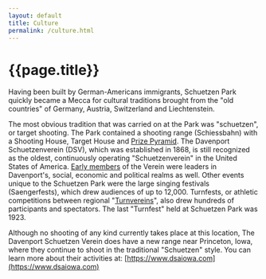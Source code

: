 ```yaml
---
layout: default
title: Culture
permalink: /culture.html
---
```


# {{page.title}}

Having been built by German-Americans immigrants, Schuetzen Park quickly became a Mecca for cultural traditions brought from the "old countries" of Germany, Austria, Switzerland and Liechtenstein.

The most obvious tradition that was carried on at the Park was "schuetzen", or target shooting. The Park contained a shooting range (Schiessbahn) with a Shooting House, Target House and [Prize Pyramid](/assets/images/PrizeGazebo.jpg). The Davenport Schuetzenverein (DSV), which was established in 1868, is still recognized as the oldest, continuously operating "Schuetzenverein" in the United States of America. [Early members](/assets/images/fivemen.jpg) of the Verein were leaders in Davenport's, social, economic and political realms as well. Other events unique to the Schuetzen Park were the large singing festivals (Saengerfests), which drew audiences of up to 12,000. Turnfests, or athletic competitions between regional "[Turnvereins](/assets/images/Turner.jpg)", also drew hundreds of participants and spectators. The last "Turnfest" held at Schuetzen Park was 1923.

Although no shooting of any kind currently takes place at this location, The Davenport Schuetzen Verein does have a new range near Princeton, Iowa, where they continue to shoot in the traditional "Schuetzen" style. You can learn more about their activities at: [https://www.dsaiowa.com](https://www.dsaiowa.com)